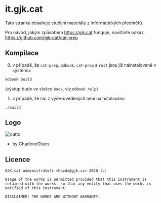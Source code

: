 # it.gjk.cat

Tato stránka obsahuje studijní materiály z informatických předmětů.

Pro návod, jakým způsobem <https://gjk.cat> funguje, navštivte odkaz
<https://github.com/gjk-cat/cat-prep>

## Kompilace

0. v případě, že `cat-prep`, `mdbook`, `cat-prep` a `rust` jsou již nainstalované v systému:

```sh
mdbook build
```

(výstup bude ve složce `book`, viz `mdbook help`)

1. v případě, že nic z výše-uvedených není nainstalováno

```
./build
```

## Logo

![catto](src/img/cat.png)
- by CharleneOlsen

## Licence

```
GJK.cat administrátoři <hozda@gjk.cz> 2020 (c)

Usage of the works is permitted provided that this instrument is retained with the works, so that any entity that uses the works is notified of this instrument.

DISCLAIMER: THE WORKS ARE WITHOUT WARRANTY.
```
